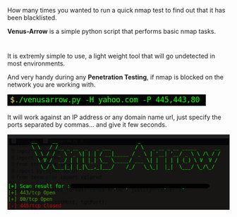 How many times you wanted to run a quick nmap test to find out that it has been blacklisted.

**Venus-Arrow** is a simple python script that performs basic nmap tasks.
#
It is extremly simple to use, a light weight tool that will go undetected in most environments.

And very handy during any **Penetration Testing**, if nmap is blocked on the network you are working with.

![](https://github.com/Gracchi/Project-Venus/blob/bf340708990d22aa2f712577a0f6e918978522f2/docs/commad.png)

It will work against an IP address or any domain name url, just specify the ports separated by commas... and give it few seconds.

![](https://github.com/Gracchi/Project-Venus/blob/main/docs/result.png)
